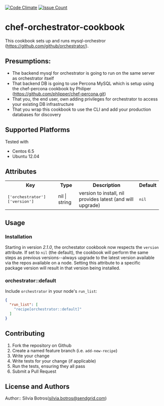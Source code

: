 [![Code Climate](https://codeclimate.com/github/silviabotros/chef-orchestrator/badges/gpa.svg)](https://codeclimate.com/github/silviabotros/chef-orchestrator)
[![Issue Count](https://codeclimate.com/github/silviabotros/chef-orchestrator/badges/issue_count.svg)](https://codeclimate.com/github/silviabotros/chef-orchestrator)

# chef-orchestrator-cookbook
 This cookbook sets up and runs mysql-orchestror (https://github.com/github/orchestrator/). 

## Presumptions:
- The backend mysql for orchestrator is going to run on the same server as orchestrator itself
- That backend DB is going to use Percona MySQL which is setup using the chef-percona cookbook by Philiper (https://github.com/phlipper/chef-percona.git)
- That you, the end user, own adding privileges for orchestrator to access your existing DB infrastructure 
- That you wrap this cookbook to use the CLI and add your production databases for discovery

## Supported Platforms
Tested with 
- Centos 6.5
- Ubuntu 12.04

## Attributes

<table>
  <tr>
    <th>Key</th>
    <th>Type</th>
    <th>Description</th>
    <th>Default</th>
  </tr>
  <tr>
    <td><tt>['orchestrator']['version']</tt></td>
    <td>nil | string</td>
    <td>version to install, nil provides latest (and will upgrade)</td>
    <td><tt>nil</tt></td>
  </tr>
</table>

## Usage

### Installation
Starting in version _2.1.0_, the orchestator cookbook now respects the `version` attribute. If set to `nil` (the default), the cookbook will perform the same steps as previous versions--always upgrade to the latest version available via the repos available on a node.
Setting this attribute to a specific package version will result in that version being installed.

### orchestrator::default

Include `orchestrator` in your node's `run_list`:

```json
{
  "run_list": [
    "recipe[orchestrator::default]"
  ]
}
```

## Contributing

1. Fork the repository on Github
2. Create a named feature branch (i.e. `add-new-recipe`)
3. Write your change
4. Write tests for your change (if applicable)
5. Run the tests, ensuring they all pass
6. Submit a Pull Request

## License and Authors

Author:: Silvia Botros(<silvia.botros@sendgrid.com>)
